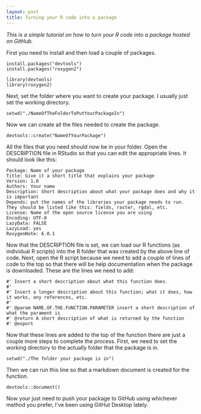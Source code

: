 ```yaml
---
layout: post
title: Turning your R code into a package
---
```


*This is a simple tutorial on how to turn your R code into a package hosted on GitHub.*

First you need to install and then load a couple of packages.

```
install.packages("devtools")   
install.packages("roxygen2")   

library(devtools)   
library(roxygen2) 
```

Next, set the folder where you want to create your package. I usually just set the working directory.

`setwd("./NameOfTheFolderToPutYourPackageIn")`   

Now we can create all the files needed to create the package.

`devtools::create("NameOfYourPackage")`   

All the files that you need should now be in your folder. Open the DESCRIPTION file in RStudio so that you can edit the appropriate lines. It should look like this:

`Package: Name of your package`   
`Title: Give it a short title that explains your package`   
`Version: 1.0`   
`Authors: Your name`   
`Description: Short description about what your package does and why it is important`   
`Depends: put the names of the libraries your package needs to run. They should be listed like this: fields, raster, rgdal, etc.`   
`License: Name of the open source license you are using`   
`Encoding: UTF-8`   
`LazyData: FALSE`   
`LazyLoad: yes`   
`RoxygenNote: 6.0.1`   

Now that the DESCRIPTION file is set, we can load our R functions (as individual R scripts) into the R folder that was created by the above line of code.
Next, open the R script because we need to add a couple of lines of code to the top so that there will be help documentation when the package is downloaded. These are the lines we need to add:

`#' Insert a short description about what this function does.`   
`#'`   
`#' Insert a longer description about this function; what it does, how it works, any references, etc.`   
`#'`   
`#' @param NAME.OF.THE.FUNCTION.PARAMETER insert a short description of what the parament is`   
`#' @return A short description of what is returned by the function`   
`#' @export`   

Now that these lines are added to the top of the function there are just a couple more steps to complete the process. First, we need to set the working directory to the actually folder that the package is in.

`setwd("./The folder your package is in")`   

Then we can run this line so that a markdown document is created for the function.

`devtools::document()`   

Now your just need to push your package to GitHub using whichever method you prefer, I've been using GitHut Desktop lately.














